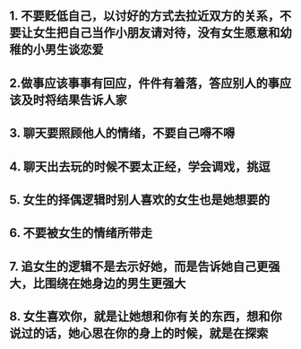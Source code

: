 ## 1.  不要贬低自己，以讨好的方式去拉近双方的关系，不要让女生把自己当作小朋友请对待，没有女生愿意和幼稚的小男生谈恋爱

## 2.做事应该事事有回应，件件有着落，答应别人的事应该及时将结果告诉人家

## 3. 聊天要照顾他人的情绪，不要自己嘚不嘚

## 4. 聊天出去玩的时候不要太正经，学会调戏，挑逗

## 5. 女生的择偶逻辑时别人喜欢的女生也是她想要的

## 6. 不要被女生的情绪所带走

## 7. 追女生的逻辑不是去示好她，而是告诉她自己更强大，比围绕在她身边的男生更强大

## 8. 女生喜欢你，就是让她想和你有关的东西，想和你说过的话，她心思在你的身上的时候，就是在探索
